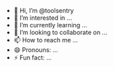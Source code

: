 - 👋 Hi, I’m @toolsentry
- 👀 I’m interested in ...
- 🌱 I’m currently learning ...
- 💞️ I’m looking to collaborate on ...
- 📫 How to reach me ...
- 😄 Pronouns: ...
- ⚡ Fun fact: ...

<!---
toolsentry/toolsentry is a ✨ special ✨ repository because its `README.md` (this file) appears on your GitHub profile.
You can click the Preview link to take a look at your changes.
--->
